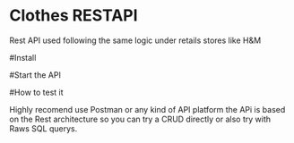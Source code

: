 ﻿# Clothes RESTAPI

Rest API used following the same logic under retails stores like H&M

﻿#Install

﻿#Start the API

﻿#How to test it

Highly recomend use Postman or any kind of API platform the APi is based on the Rest architecture so you can try a CRUD directly or also try with Raws SQL querys.
